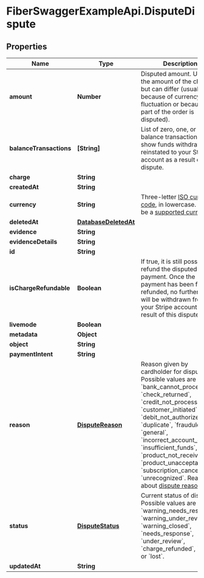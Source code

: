 # FiberSwaggerExampleApi.DisputeDispute

## Properties

Name | Type | Description | Notes
------------ | ------------- | ------------- | -------------
**amount** | **Number** | Disputed amount. Usually the amount of the charge, but can differ (usually because of currency fluctuation or because only part of the order is disputed). | [optional] 
**balanceTransactions** | **[String]** | List of zero, one, or two balance transactions that show funds withdrawn and reinstated to your Stripe account as a result of this dispute. | [optional] 
**charge** | **String** |  | [optional] 
**createdAt** | **String** |  | [optional] 
**currency** | **String** | Three-letter [ISO currency code](https://www.iso.org/iso-4217-currency-codes.html), in lowercase. Must be a [supported currency](https://stripe.com/docs/currencies). | [optional] 
**deletedAt** | [**DatabaseDeletedAt**](DatabaseDeletedAt.md) |  | [optional] 
**evidence** | **String** |  | [optional] 
**evidenceDetails** | **String** |  | [optional] 
**id** | **String** |  | [optional] 
**isChargeRefundable** | **Boolean** | If true, it is still possible to refund the disputed payment. Once the payment has been fully refunded, no further funds will be withdrawn from your Stripe account as a result of this dispute. | [optional] 
**livemode** | **Boolean** |  | [optional] 
**metadata** | **Object** |  | [optional] 
**object** | **String** |  | [optional] 
**paymentIntent** | **String** |  | [optional] 
**reason** | [**DisputeReason**](DisputeReason.md) | Reason given by cardholder for dispute. Possible values are &#x60;bank_cannot_process&#x60;, &#x60;check_returned&#x60;, &#x60;credit_not_processed&#x60;, &#x60;customer_initiated&#x60;, &#x60;debit_not_authorized&#x60;, &#x60;duplicate&#x60;, &#x60;fraudulent&#x60;, &#x60;general&#x60;, &#x60;incorrect_account_details&#x60;, &#x60;insufficient_funds&#x60;, &#x60;product_not_received&#x60;, &#x60;product_unacceptable&#x60;, &#x60;subscription_canceled&#x60;, or &#x60;unrecognized&#x60;. Read more about [dispute reasons](https://stripe.com/docs/disputes/categories). | [optional] 
**status** | [**DisputeStatus**](DisputeStatus.md) | Current status of dispute. Possible values are &#x60;warning_needs_response&#x60;, &#x60;warning_under_review&#x60;, &#x60;warning_closed&#x60;, &#x60;needs_response&#x60;, &#x60;under_review&#x60;, &#x60;charge_refunded&#x60;, &#x60;won&#x60;, or &#x60;lost&#x60;. | [optional] 
**updatedAt** | **String** |  | [optional] 


